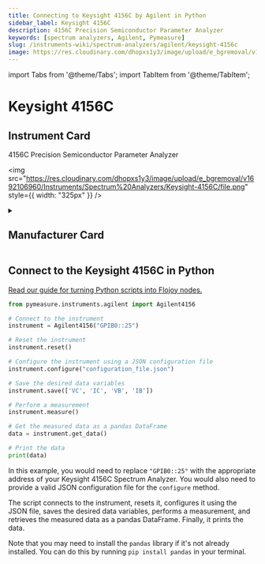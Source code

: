 ```yaml
---
title: Connecting to Keysight 4156C by Agilent in Python
sidebar_label: Keysight 4156C
description: 4156C Precision Semiconductor Parameter Analyzer
keywords: [spectrum analyzers, Agilent, Pymeasure]
slug: /instruments-wiki/spectrum-analyzers/agilent/keysight-4156c
image: https://res.cloudinary.com/dhopxs1y3/image/upload/e_bgremoval/v1692106960/Instruments/Spectrum%20Analyzers/Keysight-4156C/file.png
---
```


import Tabs from '@theme/Tabs';
import TabItem from '@theme/TabItem';

# Keysight 4156C

## Instrument Card

<div className="flex">

<div>

4156C Precision Semiconductor Parameter Analyzer

</div>

<img src="https://res.cloudinary.com/dhopxs1y3/image/upload/e_bgremoval/v1692106960/Instruments/Spectrum%20Analyzers/Keysight-4156C/file.png" style={{ width: "325px" }} />

</div>

<details>
<summary><h2>Manufacturer Card</h2></summary>

<img src="https://res.cloudinary.com/dhopxs1y3/image/upload/e_bgremoval/v1692126006/Instruments/Vendor%20Logos/Agilent.png" style={{ width: "100%", height: "150px",objectFit: "cover" }} />

Keysight Technologies, or Keysight, is an American company that manufactures electronics test and measurement equipment and software. <a href="https://www.keysight.com/us/en/home.html">Website</a>.

<ul>
  <li>Headquarters: USA</li>
  <li>Yearly Revenue (millions, USD): 5420.0</li>
</ul>
</details>

## Connect to the Keysight 4156C in Python

[Read our guide for turning Python scripts into Flojoy nodes.](https://docs.flojoy.ai/custom-nodes/creating-custom-node/)


<Tabs>
<TabItem value="Pymeasure" label="Pymeasure">


```python
from pymeasure.instruments.agilent import Agilent4156

# Connect to the instrument
instrument = Agilent4156("GPIB0::25")

# Reset the instrument
instrument.reset()

# Configure the instrument using a JSON configuration file
instrument.configure("configuration_file.json")

# Save the desired data variables
instrument.save(['VC', 'IC', 'VB', 'IB'])

# Perform a measurement
instrument.measure()

# Get the measured data as a pandas DataFrame
data = instrument.get_data()

# Print the data
print(data)
```

In this example, you would need to replace `"GPIB0::25"` with the appropriate address of your Keysight 4156C Spectrum Analyzer. You would also need to provide a valid JSON configuration file for the `configure` method.

The script connects to the instrument, resets it, configures it using the JSON file, saves the desired data variables, performs a measurement, and retrieves the measured data as a pandas DataFrame. Finally, it prints the data.

Note that you may need to install the `pandas` library if it's not already installed. You can do this by running `pip install pandas` in your terminal.

</TabItem>
</Tabs>